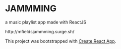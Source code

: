 <h1>JAMMMING</h1>
<p>a music playlist app made with ReactJS</p>
<p>http://mfieldsjammming.surge.sh/</p>

<p>This project was bootstrapped with <a href="https://github.com/facebookincubator/create-react-app">Create React App</a>.</p>
